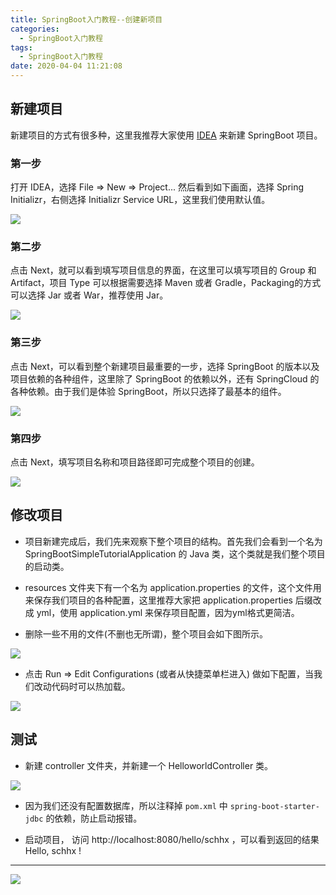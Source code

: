 ```yaml
---
title: SpringBoot入门教程--创建新项目
categories:
  - SpringBoot入门教程
tags:
  - SpringBoot入门教程
date: 2020-04-04 11:21:08
---
```


## 新建项目

新建项目的方式有很多种，这里我推荐大家使用 [IDEA](https://www.jetbrains.com/idea/) 来新建 SpringBoot 项目。<!-- more -->

### 第一步
打开 IDEA，选择 File => New => Project... 然后看到如下画面，选择 Spring Initializr，右侧选择 Initializr Service URL，这里我们使用默认值。

![](http://ww3.sinaimg.cn/large/0082lgKxgy1gdhkozxmh4j31fs0u07ht.jpg)

### 第二步
点击 Next，就可以看到填写项目信息的界面，在这里可以填写项目的 Group 和 Artifact，项目 Type 可以根据需要选择 Maven 或者 Gradle，Packaging的方式可以选择 Jar 或者 War，推荐使用 Jar。

![](http://ww3.sinaimg.cn/large/0082lgKxgy1gdhkqpa1m4j31fs0u0qfw.jpg)

### 第三步
点击 Next，可以看到整个新建项目最重要的一步，选择 SpringBoot 的版本以及项目依赖的各种组件，这里除了 SpringBoot 的依赖以外，还有 SpringCloud 的各种依赖。由于我们是体验 SpringBoot，所以只选择了最基本的组件。

![](http://ww3.sinaimg.cn/large/0082lgKxgy1gdht8lkkstj31fs0u0h00.jpg)

### 第四步
点击 Next，填写项目名称和项目路径即可完成整个项目的创建。

![](http://ww3.sinaimg.cn/large/0082lgKxgy1gdhkw8qu6zj31fs0u0qe9.jpg)

## 修改项目

- 项目新建完成后，我们先来观察下整个项目的结构。首先我们会看到一个名为 SpringBootSimpleTutorialApplication 的 Java 类，这个类就是我们整个项目的启动类。

- resources 文件夹下有一个名为 application.properties 的文件，这个文件用来保存我们项目的各种配置，这里推荐大家把 application.properties 后缀改成 yml，使用 application.yml 来保存项目配置，因为yml格式更简洁。

- 删除一些不用的文件(不删也无所谓)，整个项目会如下图所示。

![](http://ww3.sinaimg.cn/large/0082lgKxgy1gdhlasi85vj31c00u0jyu.jpg)

- 点击 Run => Edit Configurations (或者从快捷菜单栏进入) 做如下配置，当我们改动代码时可以热加载。

![](http://ww3.sinaimg.cn/large/0082lgKxgy1gdhll0jk1dj31d70u0wrd.jpg)


## 测试

- 新建 controller 文件夹，并新建一个 HelloworldController 类。

![](http://ww3.sinaimg.cn/large/0082lgKxgy1gdhlna9zg1j31c00u0132.jpg)

- 因为我们还没有配置数据库，所以注释掉 ```pom.xml``` 中 ```spring-boot-starter-jdbc``` 的依赖，防止启动报错。

- 启动项目， 访问 http://localhost:8080/hello/schhx ，可以看到返回的结果 Hello, schhx !


---

![](http://ww3.sinaimg.cn/large/0082lgKxgy1gdhu6adriej31hb0hqace.jpg)




